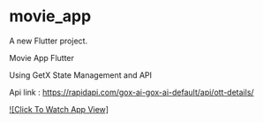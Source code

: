 # movie_app

A new Flutter project.

Movie App Flutter 

Using GetX State Management and API

Api link : https://rapidapi.com/gox-ai-gox-ai-default/api/ott-details/

[![Click To Watch App View]](https://www.youtube.com/watch?v=EP5yA_bV-HY "Movie App")
